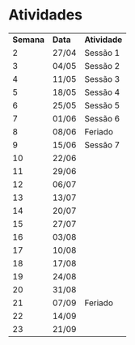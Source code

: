 # Atividades

<table style="vertical-align: top;">
  <tr>
    <td><b>Semana</b></td>
    <td><b>Data</b></td>
    <td><b>Atividade</b></td>
  </tr>
 <tr>
    <td>2</td>
    <td>27/04</td>
    <td>Sessão 1</td>
  </tr>
   <tr>
    <td>3</td>
    <td>04/05</td>
    <td>Sessão 2</td>
  </tr>
   <tr>
    <td>4</td>
    <td>11/05</td>
    <td>Sessão 3</td>
  </tr>
   <tr>
    <td>5</td>
    <td>18/05</td>
    <td>Sessão 4</td>
  </tr>
   <tr>
    <td>6</td>
    <td>25/05</td>
    <td>Sessão 5</td>
  </tr>
   <tr>
    <td>7</td>
    <td>01/06</td>
    <td>Sessão 6</td>
  </tr>
  <tr>
    <td>8</td>
    <td>08/06</td>
    <td>Feriado</td>
  </tr>
   <tr>
    <td>9</td>
    <td>15/06</td>
    <td>Sessão 7</td>
  </tr>
   <tr>
    <td>10</td>
    <td>22/06</td>
    <td></td>
  </tr>
   <tr>
    <td>11</td>
    <td>29/06</td>
    <td></td>
  </tr>
   <tr>
    <td>12</td>
    <td>06/07</td>
    <td></td>
  </tr>
   <tr>
    <td>13</td>
    <td>13/07</td>
    <td></td>
  </tr>
   <tr>
    <td>14</td>
    <td>20/07</td>
    <td></td>
  </tr>
   <tr>
    <td>15</td>
    <td>27/07</td>
    <td></td>
  </tr>
   <tr>
    <td>16</td>
    <td>03/08</td>
    <td></td>
  </tr>
  <tr>
    <td>17</td>
    <td>10/08</td>
    <td></td>
  </tr>
  <tr>
    <td>18</td>
    <td>17/08</td>
    <td></td>
  </tr>
  <tr>
    <td>19</td>
    <td>24/08</td>
    <td></td>
  </tr>
  <tr>
    <td>20</td>
    <td>31/08</td>
    <td></td>
  </tr>
  <tr>
    <td>21</td>
    <td>07/09</td>
    <td>Feriado</td>
  </tr>
    <tr>
    <td>22</td>
    <td>14/09</td>
    <td></td>
  </tr>
    <tr>
    <td>23</td>
    <td>21/09</td>
    <td></td>
  </tr>
</table>